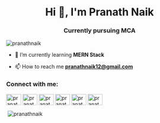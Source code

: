 <h1 align="center">Hi 👋, I'm Pranath Naik</h1>
<h3 align="center">Currently pursuing MCA</h3>

<p align="left"> <img src="https://komarev.com/ghpvc/?username=pranathnaik&label=Profile%20views&color=0e75b6&style=flat" alt="pranathnaik" /> </p>


- 🌱 I’m currently learning **MERN Stack**

- 📫 How to reach me **pranathnaik12@gmail.com**

<h3 align="left">Connect with me:</h3>
<p align="left">
<a href="https://twitter.com/pranathnaik12" target="blank"><img align="center" src="https://cdn.jsdelivr.net/npm/simple-icons@3.0.1/icons/twitter.svg" alt="pranathnaik12" height="30" width="40" /></a>
<a href="https://linkedin.com/in/pranath naik" target="blank"><img align="center" src="https://cdn.jsdelivr.net/npm/simple-icons@3.0.1/icons/linkedin.svg" alt="pranath naik" height="30" width="40" /></a>
<a href="https://codesandbox.com/pranath naik" target="blank"><img align="center" src="https://cdn.jsdelivr.net/npm/simple-icons@3.0.1/icons/codesandbox.svg" alt="pranath naik" height="30" width="40" /></a>
<a href="https://instagram.com/pranath_naik" target="blank"><img align="center" src="https://cdn.jsdelivr.net/npm/simple-icons@3.0.1/icons/instagram.svg" alt="pranath_naik" height="30" width="40" /></a>
<a href="https://www.behance.net/pranathnaik" target="blank"><img align="center" src="https://cdn.jsdelivr.net/npm/simple-icons@3.0.1/icons/behance.svg" alt="pranathnaik" height="30" width="40" /></a>
<a href="https://www.youtube.com/c/pranath naik" target="blank"><img align="center" src="https://cdn.jsdelivr.net/npm/simple-icons@3.0.1/icons/youtube.svg" alt="pranath naik" height="30" width="40" /></a>
</p>


<p>&nbsp;<img align="center" src="https://github-readme-stats.vercel.app/api?username=pranathnaik&show_icons=true&locale=en" alt="pranathnaik" /></p>
